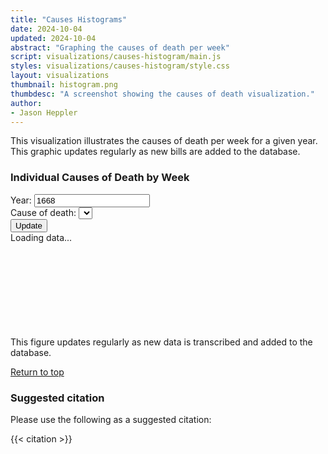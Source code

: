 ```yaml
---
title: "Causes Histograms"
date: 2024-10-04
updated: 2024-10-04
abstract: "Graphing the causes of death per week"
script: visualizations/causes-histogram/main.js
styles: visualizations/causes-histogram/style.css
layout: visualizations
thumbnail: histogram.png
thumbdesc: "A screenshot showing the causes of death visualization."
author:
- Jason Heppler
---
```


This visualization illustrates the causes of death per week for a given year. This graphic updates regularly as new bills are added to the database.

<div id="row">
    <h3 id="chart-title">Individual Causes of Death by Week</h3>
    <div class="flex flex-row space-x-4 mb-6">
    <div class="flex flex-col">
        <label for="year" class="block text-gray-700 text-sm font-bold">Year:</label>
        <input id="year" value="1668" class="shadow appearance-none border rounded w-full py-2 px-3 text-gray-700 leading-tight focus:outline-none focus:shadow-outline">
    </div>
    <div class="flex flex-col">
        <label for="cause" class="block text-gray-700 text-sm font-bold">Cause of death:</label>
        <select id="cause" class="shadow appearance-none border rounded w-full py-2 px-3 text-gray-700 leading-tight focus:outline-none focus:shadow-outline"></select>
    </div>
    <div class="flex items-end">
        <button id="update-button" type="button" class="rounded border border-gray-200 bg-white text-sm font-medium px-4 py-2 text-gray-900 hover:bg-dbn-blue hover:text-black focus:z-10 focus:ring-2 focus:ring-blue-700 focus:text-blue-700">Update</button>
    </div>
</div>
    <div class="loading_chart">Loading data...</div>
    <svg id="chart"></svg>
    <figcaption>This figure updates regularly as new data is transcribed and added to the database.</figcaption>
    <p><a href="#top">Return to top</a></p>
</div>

### Suggested citation

Please use the following as a suggested citation:

{{< citation >}}
